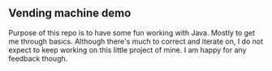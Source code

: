 ## Vending machine demo

Purpose of this repo is to have some fun working with Java. Mostly to get me through basics.
Although there's much to correct and iterate on, I do not expect to keep working on this little project of mine. I am happy for any feedback though. 
